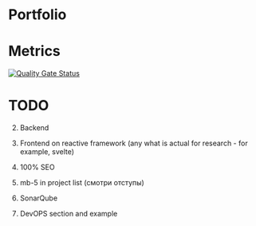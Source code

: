 # Portfolio

# Metrics
[![Quality Gate Status](https://sonarcloud.io/api/project_badges/measure?project=galek_portfolio&metric=alert_status)](https://sonarcloud.io/dashboard?id=galek_portfolio)

# TODO
2) Backend
3) Frontend on reactive framework (any what is actual for research - for example, svelte)

5) 100% SEO
6) mb-5 in project list (смотри отступы)
7) SonarQube
8) DevOPS section and example
